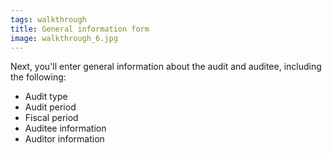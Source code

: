 ```yaml
---
tags: walkthrough
title: General information form
image: walkthrough_6.jpg
---
```


Next, you'll enter general information about the audit and auditee, including the following:

* Audit type
* Audit period
* Fiscal period
* Auditee information
* Auditor information




